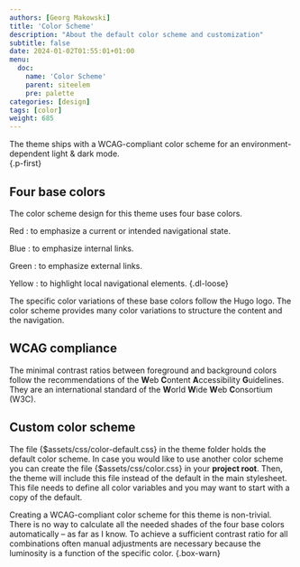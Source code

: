 ```yaml
---
authors: [Georg Makowski]
title: 'Color Scheme'
description: "About the default color scheme and customization"
subtitle: false
date: 2024-01-02T01:55:01+01:00 
menu:
  doc:
    name: 'Color Scheme'
    parent: siteelem
    pre: palette
categories: [design]
tags: [color]
weight: 685
---
```


The theme ships with a WCAG-compliant color scheme for an environment-dependent light & dark mode.  
{.p-first}
<!--more-->

## Four base colors

The color scheme design for this theme uses four base colors.

Red
: to emphasize a current or intended navigational state.

Blue
: to emphasize internal links.

Green
: to emphasize external links.

Yellow
: to highlight local navigational elements.
{.dl-loose}

The specific color variations of these base colors follow the Hugo logo. The color scheme provides many color variations to structure the content and the navigation.

## WCAG compliance

The minimal contrast ratios between foreground and background colors follow the recommendations of the **W**eb **C**ontent **A**ccessibility **G**uidelines. They are an international standard of the **W**orld **W**ide **W**eb **C**onsortium (W3C).

## Custom color scheme

The file {$assets/css/color-default.css} in the theme folder holds the default color scheme. In case you would like to use another color scheme you can create the file {$assets/css/color.css} in your **project root**. Then, the theme will include this file instead of the default in the main stylesheet. This file needs to define all color variables and you may want to start with a copy of the default.

Creating a WCAG-compliant color scheme for this theme is non-trivial. There is no way to calculate all the needed shades of the four base colors automatically – as far as I know. To achieve a sufficient contrast ratio for all combinations often manual adjustments are necessary because the luminosity is a function of the specific color.
{.box-warn}
